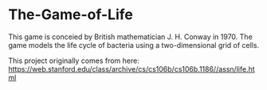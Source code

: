 # The-Game-of-Life
 This game is conceied by British mathematician J. H. Conway in 1970. The game models the life cycle of bacteria using a two-dimensional grid of cells.
 
This project originally comes from here: https://web.stanford.edu/class/archive/cs/cs106b/cs106b.1186//assn/life.html
